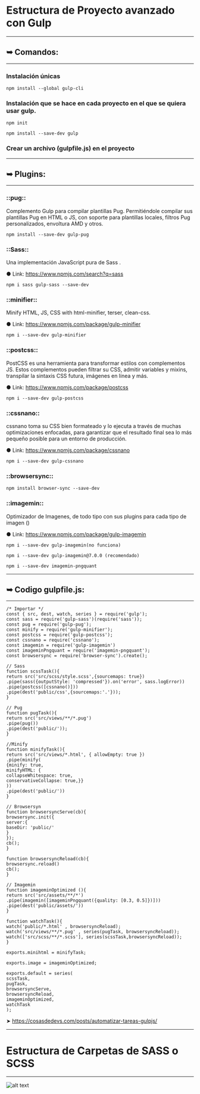 # Estructura de Proyecto avanzado con Gulp

----------------------------------------
## ➥ Comandos:
----------------------------------------

### Instalación únicas

```shell
npm install --global gulp-cli
```

### Instalación que se hace en cada proyecto en el que se quiera usar gulp.

```shell
npm init
```

```shell
npm install --save-dev gulp
```

### Crear un archivo (gulpfile.js) en el proyecto

----------------------------------------
## ➥ Plugins:
----------------------------------------

### ::pug::

Complemento Gulp para compilar plantillas Pug. Permitiéndole compilar sus plantillas Pug en HTML o JS, con soporte para plantillas locales, filtros Pug       personalizados, envoltura AMD y otros.

```shell
npm install --save-dev gulp-pug
```
### ::Sass::

Una implementación JavaScript pura de Sass .

● Link: https://www.npmjs.com/search?q=sass

```shell
npm i sass gulp-sass --save-dev
```
### ::minifier::

Minify HTML, JS, CSS with html-minifier, terser, clean-css.

● Link: https://www.npmjs.com/package/gulp-minifier

```shell
npm i --save-dev gulp-minifier
```

### ::postcss::

PostCSS es una herramienta para transformar estilos con complementos JS. Estos complementos pueden filtrar su CSS, admitir variables y mixins, transpilar la sintaxis CSS futura, imágenes en línea y más.

● Link: https://www.npmjs.com/package/postcss

```shell
npm i --save-dev gulp-postcss
```
### ::cssnano::

cssnano toma su CSS bien formateado y lo ejecuta a través de muchas optimizaciones enfocadas, para garantizar que el resultado final sea lo más pequeño posible para un entorno de producción.

● Link: https://www.npmjs.com/package/cssnano

```shell
npm i --save-dev gulp-cssnano 
```
### ::browsersync::

```shell
npm install browser-sync --save-dev
```
### ::imagemin::

Optimizador de Imagenes, de todo tipo con sus plugins para cada tipo de imagen ()

● Link: https://www.npmjs.com/package/gulp-imagemin

```shell
npm i --save-dev gulp-imagemin(no funciona)
```

```shell
npm i --save-dev gulp-imagemin@7.0.0 (recomendado)
```

```shell
npm i --save-dev imagemin-pngquant
```

----------------------------------------
## ➥ Codigo gulpfile.js:
----------------------------------------
```shell
/* Importar */
const { src, dest, watch, series } = require('gulp');
const sass = require('gulp-sass')(require('sass'));
const pug = require('gulp-pug');
const minify = require('gulp-minifier');
const postcss = require('gulp-postcss');
const cssnano = require('cssnano');
const imagemin = require('gulp-imagemin') 
const imageminPngquant = require('imagemin-pngquant');
const browsersync = require('browser-sync').create();

// Sass
function scssTask(){
return src('src/scss/style.scss',{sourcemaps: true})
.pipe(sass({outputStyle: 'compressed'}).on('error', sass.logError))
.pipe(postcss([cssnano()]))
.pipe(dest('public/css',{sourcemaps:'.'}));
}

// Pug
function pugTask(){
return src('src/views/**/*.pug')
.pipe(pug())
.pipe(dest('public/'));
}

//Minify
function minifyTask(){
return src('src/views/*.html', { allowEmpty: true }) 
.pipe(minify(
{minify: true,
minifyHTML: {
collapseWhitespace: true,
conservativeCollapse: true,}}
))
.pipe(dest('public/'))
}

// Browsersyn
function browsersyncServe(cb){
browsersync.init({
server:{
baseDir: 'public/'
}
});
cb();
}

function browsersyncReload(cb){
browsersync.reload()
cb();  
}

// Imagemin
function imageminOptimized (){
return src('src/assets/**/*')
.pipe(imagemin([imageminPngquant({quality: [0.3, 0.5]})]))
.pipe(dest('public/assets/'))
}

function watchTask(){
watch('public/*.html' , browsersyncReload);
watch('src/views/**/*.pug' , series(pugTask, browsersyncReload));
watch(['src/scss/**/*.scss'], series(scssTask,browsersyncReload));
}

exports.minihtml = minifyTask;

exports.image = imageminOptimized;

exports.default = series(
scssTask,
pugTask,
browsersyncServe,
browsersyncReload, 
imageminOptimized,
watchTask
);

```

➤ https://cosasdedevs.com/posts/automatizar-tareas-gulpjs/

----------------------------------------
# Estructura de Carpetas de SASS o SCSS
----------------------------------------

![alt text](https://i.ibb.co/syJTKMk/Ficheros-SCSS.png)


